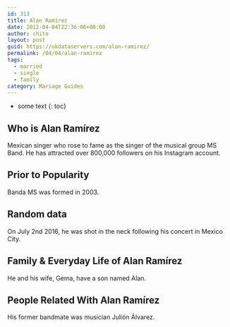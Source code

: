 ```yaml
---
id: 313
title: Alan Ramírez
date: 2012-04-04T22:36:06+00:00
author: chito
layout: post
guid: https://ukdataservers.com/alan-ramirez/
permalink: /04/04/alan-ramirez  
tags:
  - married
  - single
  - family
category: Mariage Guides
---
```


* some text
{: toc}


## Who is  Alan Ramírez



Mexican singer who rose to fame as the singer of the musical group MS Band. He has attracted over 800,000 followers on his Instagram account.

      
      
      
## Prior to Popularity 



Banda MS was formed in 2003.

      
      
      
## Random data 



On July 2nd 2016, he was shot in the neck following his concert in Mexico City.

      
      
      
## Family & Everyday Life of Alan Ramírez



He and his wife, Gema, have a son named Alan.

      
      
      
## People Related With  Alan Ramírez



His former bandmate was musician Julión Álvarez.

      
    
  



    
    
  
